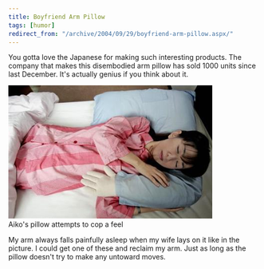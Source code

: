 ```yaml
---
title: Boyfriend Arm Pillow
tags: [humor]
redirect_from: "/archive/2004/09/29/boyfriend-arm-pillow.aspx/"
---
```


You gotta love the Japanese for making such interesting products. The
company that makes this disembodied arm pillow has sold 1000 units since
last December. It's actually genius if you think about it.

![Disembodied Arm](/images/disembodiedArm.jpg) \
 Aiko's pillow attempts to cop a feel

My arm always falls painfully asleep when my wife lays on it like in the
picture. I could get one of these and reclaim my arm. Just as long as
the pillow doesn't try to make any untoward moves.

